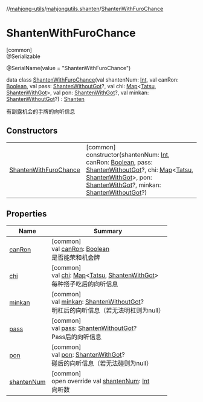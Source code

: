 //[mahjong-utils](../../../index.md)/[mahjongutils.shanten](../index.md)/[ShantenWithFuroChance](index.md)

# ShantenWithFuroChance

[common]\
@Serializable

@SerialName(value = &quot;ShantenWithFuroChance&quot;)

data class [ShantenWithFuroChance](index.md)(val shantenNum: [Int](https://kotlinlang.org/api/latest/jvm/stdlib/kotlin-stdlib/kotlin/-int/index.html), val canRon: [Boolean](https://kotlinlang.org/api/latest/jvm/stdlib/kotlin-stdlib/kotlin/-boolean/index.html), val pass: [ShantenWithoutGot](../-shanten-without-got/index.md)?, val chi: [Map](https://kotlinlang.org/api/latest/jvm/stdlib/kotlin-stdlib/kotlin.collections/-map/index.html)&lt;[Tatsu](../../mahjongutils.models/-tatsu/index.md), [ShantenWithGot](../-shanten-with-got/index.md)&gt;, val pon: [ShantenWithGot](../-shanten-with-got/index.md)?, val minkan: [ShantenWithoutGot](../-shanten-without-got/index.md)?) : [Shanten](../-shanten/index.md)

有副露机会的手牌的向听信息

## Constructors

| | |
|---|---|
| [ShantenWithFuroChance](-shanten-with-furo-chance.md) | [common]<br>constructor(shantenNum: [Int](https://kotlinlang.org/api/latest/jvm/stdlib/kotlin-stdlib/kotlin/-int/index.html), canRon: [Boolean](https://kotlinlang.org/api/latest/jvm/stdlib/kotlin-stdlib/kotlin/-boolean/index.html), pass: [ShantenWithoutGot](../-shanten-without-got/index.md)?, chi: [Map](https://kotlinlang.org/api/latest/jvm/stdlib/kotlin-stdlib/kotlin.collections/-map/index.html)&lt;[Tatsu](../../mahjongutils.models/-tatsu/index.md), [ShantenWithGot](../-shanten-with-got/index.md)&gt;, pon: [ShantenWithGot](../-shanten-with-got/index.md)?, minkan: [ShantenWithoutGot](../-shanten-without-got/index.md)?) |

## Properties

| Name | Summary |
|---|---|
| [canRon](can-ron.md) | [common]<br>val [canRon](can-ron.md): [Boolean](https://kotlinlang.org/api/latest/jvm/stdlib/kotlin-stdlib/kotlin/-boolean/index.html)<br>是否能荣和机会牌 |
| [chi](chi.md) | [common]<br>val [chi](chi.md): [Map](https://kotlinlang.org/api/latest/jvm/stdlib/kotlin-stdlib/kotlin.collections/-map/index.html)&lt;[Tatsu](../../mahjongutils.models/-tatsu/index.md), [ShantenWithGot](../-shanten-with-got/index.md)&gt;<br>每种搭子吃后的向听信息 |
| [minkan](minkan.md) | [common]<br>val [minkan](minkan.md): [ShantenWithoutGot](../-shanten-without-got/index.md)?<br>明杠后的向听信息（若无法明杠则为null） |
| [pass](pass.md) | [common]<br>val [pass](pass.md): [ShantenWithoutGot](../-shanten-without-got/index.md)?<br>Pass后的向听信息 |
| [pon](pon.md) | [common]<br>val [pon](pon.md): [ShantenWithGot](../-shanten-with-got/index.md)?<br>碰后的向听信息（若无法碰则为null） |
| [shantenNum](shanten-num.md) | [common]<br>open override val [shantenNum](shanten-num.md): [Int](https://kotlinlang.org/api/latest/jvm/stdlib/kotlin-stdlib/kotlin/-int/index.html)<br>向听数 |
